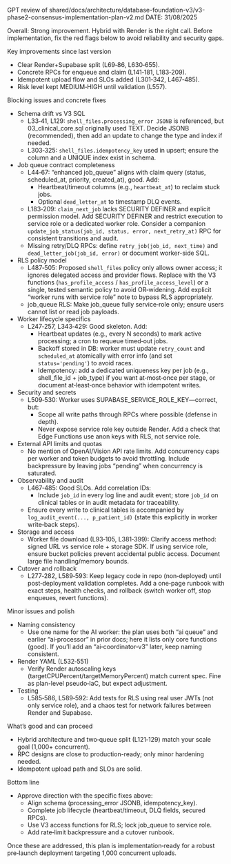 GPT review of shared/docs/architecture/database-foundation-v3/v3-phase2-consensus-implementation-plan-v2.md
DATE: 31/08/2025


Overall: Strong improvement. Hybrid with Render is the right call. Before implementation, fix the red flags below to avoid reliability and security gaps.

Key improvements since last version
- Clear Render+Supabase split (L69‑86, L630‑655).
- Concrete RPCs for enqueue and claim (L141‑181, L183‑209).
- Idempotent upload flow and SLOs added (L301‑342, L467‑485).
- Risk level kept MEDIUM‑HIGH until validation (L557).

Blocking issues and concrete fixes
- Schema drift vs V3 SQL
  - L33‑41, L129: `shell_files.processing_error JSONB` is referenced, but 03_clinical_core.sql originally used TEXT. Decide JSONB (recommended), then add an update to change the type and index if needed.
  - L303‑325: `shell_files.idempotency_key` used in upsert; ensure the column and a UNIQUE index exist in schema.
- Job queue contract completeness
  - L44‑67: “enhanced job_queue” aligns with claim query (status, scheduled_at, priority, created_at), good. Add:
    - Heartbeat/timeout columns (e.g., `heartbeat_at`) to reclaim stuck jobs.
    - Optional `dead_letter_at` to timestamp DLQ events.
  - L183‑209: `claim_next_job` lacks SECURITY DEFINER and explicit permission model. Add SECURITY DEFINER and restrict execution to service role or a dedicated worker role. Consider a companion `update_job_status(job_id, status, error, next_retry_at)` RPC for consistent transitions and audit.
  - Missing retry/DLQ RPCs: define `retry_job(job_id, next_time)` and `dead_letter_job(job_id, error)` or document worker-side SQL.
- RLS policy model
  - L487‑505: Proposed `shell_files` policy only allows owner access; it ignores delegated access and provider flows. Replace with the V3 functions (`has_profile_access` / `has_profile_access_level`) or a single, tested semantic policy to avoid OR‑widening. Add explicit “worker runs with service role” note to bypass RLS appropriately.
  - job_queue RLS: Make job_queue fully service‑role only; ensure users cannot list or read job payloads.
- Worker lifecycle specifics
  - L247‑257, L343‑429: Good skeleton. Add:
    - Heartbeat updates (e.g., every N seconds) to mark active processing; a cron to requeue timed‑out jobs.
    - Backoff stored in DB: worker must update `retry_count` and `scheduled_at` atomically with error info (and set `status='pending'`) to avoid races.
    - Idempotency: add a dedicated uniqueness key per job (e.g., shell_file_id + job_type) if you want at‑most‑once per stage, or document at‑least‑once behavior with idempotent writes.
- Security and secrets
  - L509‑530: Worker uses SUPABASE_SERVICE_ROLE_KEY—correct, but:
    - Scope all write paths through RPCs where possible (defense in depth).
    - Never expose service role key outside Render. Add a check that Edge Functions use anon keys with RLS, not service role.
- External API limits and quotas
  - No mention of OpenAI/Vision API rate limits. Add concurrency caps per worker and token budgets to avoid throttling. Include backpressure by leaving jobs “pending” when concurrency is saturated.
- Observability and audit
  - L467‑485: Good SLOs. Add correlation IDs:
    - Include `job_id` in every log line and audit event; store `job_id` on clinical tables or in audit metadata for traceability.
  - Ensure every write to clinical tables is accompanied by `log_audit_event(..., p_patient_id)` (state this explicitly in worker write‑back steps).
- Storage and access
  - Worker file download (L93‑105, L381‑399): Clarify access method: signed URL vs service role + storage SDK. If using service role, ensure bucket policies prevent accidental public access. Document large file handling/memory bounds.
- Cutover and rollback
  - L277‑282, L589‑593: Keep legacy code in repo (non‑deployed) until post‑deployment validation completes. Add a one‑page runbook with exact steps, health checks, and rollback (switch worker off, stop enqueues, revert functions).

Minor issues and polish
- Naming consistency
  - Use one name for the AI worker: the plan uses both “ai queue” and earlier “ai‑processor” in prior docs; here it lists only core functions (good). If you’ll add an “ai‑coordinator‑v3” later, keep naming consistent.
- Render YAML (L532‑551)
  - Verify Render autoscaling keys (targetCPUPercent/targetMemoryPercent) match current spec. Fine as plan-level pseudo‑IaC, but expect adjustment.
- Testing
  - L585‑586, L589‑592: Add tests for RLS using real user JWTs (not only service role), and a chaos test for network failures between Render and Supabase.

What’s good and can proceed
- Hybrid architecture and two‑queue split (L121‑129) match your scale goal (1,000+ concurrent).
- RPC designs are close to production-ready; only minor hardening needed.
- Idempotent upload path and SLOs are solid.

Bottom line
- Approve direction with the specific fixes above:
  - Align schema (processing_error JSONB, idempotency_key).
  - Complete job lifecycle (heartbeat/timeout, DLQ fields, secured RPCs).
  - Use V3 access functions for RLS; lock job_queue to service role.
  - Add rate‑limit backpressure and a cutover runbook.

Once these are addressed, this plan is implementation‑ready for a robust pre‑launch deployment targeting 1,000 concurrent uploads.